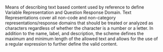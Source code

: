 Means of describing text based content used by reference to define Variable Representation and Question Response Domain. Text Representations cover all non-code and non-category representations/response domains that should be treated or analyzed as characters regardless of whether the character is a number or a letter. In addition to the name, label, and description, the scheme defines the maximum and minimum length of the allowed text and allows for the use of a regular expression to further define the valid content.